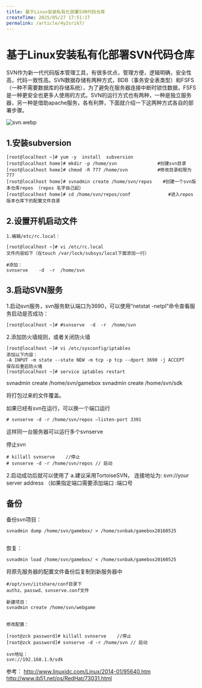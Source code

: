 ```yaml
---
title: 基于Linux安装私有化部署SVN代码仓库
createTime: 2025/05/27 17:51:17
permalink: /article/4y2srik7/
---
```

# 基于Linux安装私有化部署SVN代码仓库



SVN作为新一代代码版本管理工具，有很多优点，管理方便，逻辑明确，安全性高，代码一致性高。SVN数据存储有两种方式，BDB（事务安全表类型）和FSFS（一种不需要数据库的存储系统），为了避免在服务器连接中断时锁住数据，FSFS是一种更安全也更多人使用的方式。SVN的运行方式也有两种，一种是独立服务器，另一种是借助apache服务，各有利弊，下面就介绍一下这两种方式各自的部署步骤。

![svn.webp](https://imgoss.xgss.net/picgo/svn.webp.jpg?aliyun)

## 1.安装subversion

```
[root@localhost ~]# yum -y  install  subversion
[root@localhost home]# mkdir -p /home/svn  				#创建svn目录
[root@localhost home]# chmod -R 777 /home/svn  			#修改目录权限为777
[root@localhost home]# svnadmin create /home/svn/repos    #创建一个svn版本仓库repos （repos 名字自己起）
[root@localhost home]# cd /home/svn/repos/conf   		    #进入repos版本仓库下的配置文件目录
```





## 2.设置开机启动文件

```
1.编辑/etc/rc.local：

[root@localhost ~]# vi /etc/rc.local
文件内容如下（在touch /var/lock/subsys/local下面添加一行）

#添加：
svnserve    -d  -r  /home/svn
```



## 3.启动SVN服务

1.启动svn服务，svn服务默认端口为3690，可以使用“netstat -netpl”命令查看服务启动是否成功：

```
[root@localhost ~]# #svnserve  -d  -r  /home/svn
```

2.添加防火墙规则，或者关闭防火墙

```
[root@localhost ~]# vi /etc/sysconfig/iptables
添加以下内容：
-A INPUT -m state --state NEW -m tcp -p tcp --dport 3690 -j ACCEPT
保存后重启防火墙
[root@localhost ~]# service iptables restart
```


svnadmin create /home/svn/gamebox 
svnadmin create /home/svn/sdk

将打包过来的文件覆盖。

如果已经有svn在运行，可以换一个端口运行

```
# svnserve -d -r /home/svn/repos –listen-port 3391
```




这样同一台服务器可以运行多个svnserve

停止svn

```
# killall svnserve    //停止
# svnserve -d -r /home/svn/repos // 启动
```



2.启动成功后就可以使用了
a.建议采用TortoiseSVN， 连接地址为: svn://your server address （如果指定端口需要添加端口  :端口号



## 备份

备份svn项目：

```
svnadmin dump /home/svn/gamebox/ > /home/svnbak/gamebox20160525


```



恢复：

```
svnadmin load /home/svn/gamebox/ < /home/svnbak/gamebox20160525
```



将原先服务器的配置文件备份后复制到新服务器中

```
#/opt/svn/iitshare/conf目录下
authz、passwd、svnserve.conf文件

新建项目：
svnadmin create /home/svn/webgame


修改配置：

[root@zck password]# killall svnserve    //停止
[root@zck password]# svnserve -d -r /home/svn // 启动

svn地址：
svn://192.168.1.9/sdk
```

参考：
http://www.linuxidc.com/Linux/2014-01/95640.htm
http://www.jb51.net/os/RedHat/73031.html

